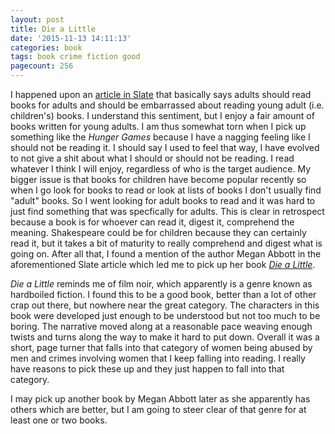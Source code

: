 ```yaml
---
layout: post
title: Die a Little
date: '2015-11-13 14:11:13'
categories: book
tags: book crime fiction good
pagecount: 256
---
```


I happened upon an [article in Slate][slate] that basically says
adults should read books for adults and should be embarrassed about
reading young adult (i.e. children's) books. I understand this sentiment,
but I enjoy a fair amount of books written for young adults. I am thus
somewhat torn when I pick up something like the *Hunger Games* because
I have a nagging feeling like I should not be reading it. I should say I
used to feel that way, I have evolved to not give a shit about what I
should or should not be reading. I read whatever I think I will enjoy,
regardless of who is the target audience. My bigger issue is that books
for children have become popular recently so when I go look for books to
read or look at lists of books I don't usually find "adult" books. So I
went looking for adult books to read and it was hard to just find something
that was specfically for adults. This is clear in retrospect because a book
is for whoever can read it, digest it, comprehend the meaning. Shakespeare
could be for children because they can certainly read it, but it takes a bit
of maturity to really comprehend and digest what is going on. After all that,
I found a mention of the author Megan Abbott in the aforementioned Slate article
which led me to pick up her book [*Die a Little*][die-amazon].

*Die a Little* reminds me of film noir, which apparently is a genre
known as hardboiled fiction. I found this to be a good book, better than
a lot of other crap out there, but nowhere near the great category. The characters
in this book were developed just enough to be understood but not too much
to be boring. The narrative moved along at a reasonable pace weaving enough
twists and turns along the way to make it hard to put down. Overall it was
a short, page turner that falls into that category of women being abused by
men and crimes involving women that I keep falling into reading. I really
have reasons to pick these up and they just happen to fall into that category.

I may pick up another book by Megan Abbott later as she apparently has others
which are better, but I am going to steer clear of that genre for at least
one or two books.

[slate]:            http://www.slate.com/articles/arts/books/2014/06/against_ya_adults_should_be_embarrassed_to_read_children_s_books.html
[die-amazon]:       http://amzn.com/B000FCJZPE

